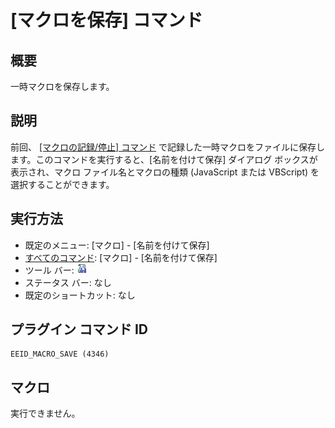 # \[マクロを保存\] コマンド

## 概要

一時マクロを保存します。

## 説明

前回、 [\[マクロの記録/停止\] コマンド](quick_macro_record) で記録した一時マクロをファイルに保存します。このコマンドを実行すると、\[名前を付けて保存\]
ダイアログ ボックスが表示され、マクロ ファイル名とマクロの種類 (JavaScript または VBScript)
を選択することができます。

## 実行方法

- 既定のメニュー: \[マクロ\] \- \[名前を付けて保存\]
- [すべてのコマンド](../../glossary/allcommands): \[マクロ\] \- \[名前を付けて保存\]
- ツール バー: ![](../../images/macrosave.gif)
- ステータス バー: なし
- 既定のショートカット: なし

## プラグイン コマンド ID

```
EEID_MACRO_SAVE (4346)
```

## マクロ

実行できません。
